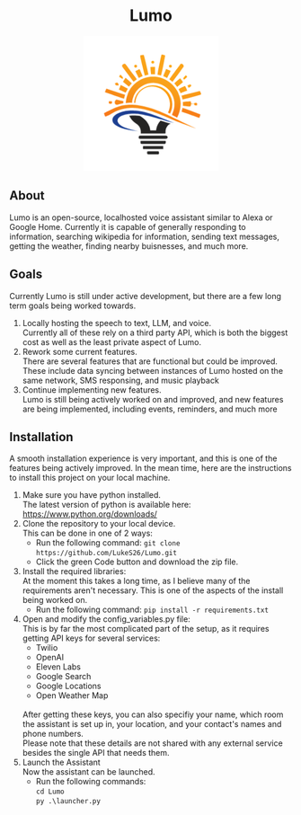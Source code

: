 <h1 align="center"> Lumo </h1>

<p align="center">
  <img width=240 src="logo.png" alt="Logo"/>
</p>

## About ##

  Lumo is an open-source, localhosted voice assistant similar to Alexa or Google Home. Currently it is capable of generally responding to information, searching wikipedia for information, sending text messages, getting the weather, finding nearby buisnesses, and much more. 

## Goals ##

  Currently Lumo is still under active development, but there are a few long term goals being worked towards.
  
  1. Locally hosting the speech to text, LLM, and voice. <br>
    Currently all of these rely on a third party API, which is both the biggest cost as well as the least private aspect of Lumo.
  2. Rework some current features. <br>
    There are several features that are functional but could be improved. These include data syncing between instances of Lumo hosted on the same network, SMS responsing, and music playback
  3. Continue implementing new features. <br>
    Lumo is still being actively worked on and improved, and new features are being implemented, including events, reminders, and much more

## Installation ##
  
  A smooth installation experience is very important, and this is one of the features being actively improved. In the mean time, here are the instructions to install this project on your local machine.
  1. Make sure you have python installed. <br>
    The latest version of python is available here: https://www.python.org/downloads/
  2. Clone the repository to your local device. <br>
    This can be done in one of 2 ways: <br>
      - Run the following command: ```git clone https://github.com/LukeS26/Lumo.git```
      - Click the green Code button and download the zip file.
  3. Install the required libraries: <br>
     At the moment this takes a long time, as I believe many of the requirements aren't necessary. This is one of the aspects of the install being worked on.
       - Run the following command: ```pip install -r requirements.txt```
  4. Open and modify the config_variables.py file: <br>
    This is by far the most complicated part of the setup, as it requires getting API keys for several services:
       - Twilio
       - OpenAI
       - Eleven Labs
       - Google Search
       - Google Locations
       - Open Weather Map
      <br>
        After getting these keys, you can also specifiy your name, which room the assistant is set up in, your location, and your contact's names and phone numbers.<br>
        Please note that these details are not shared with any external service besides the single API that needs them.
  5. Launch the Assistant<br>
     Now the assistant can be launched.
       - Run the following commands: <br>
         ```cd Lumo```<br>
       ```py .\launcher.py```
